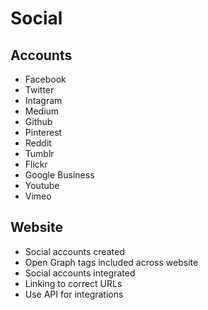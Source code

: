 # Social

## Accounts

- Facebook
- Twitter
- Intagram
- Medium
- Github
- Pinterest
- Reddit
- Tumblr
- Flickr
- Google Business
- Youtube
- Vimeo

## Website

- Social accounts created
- Open Graph tags included across website
- Social accounts integrated
- Linking to correct URLs
- Use API for integrations
